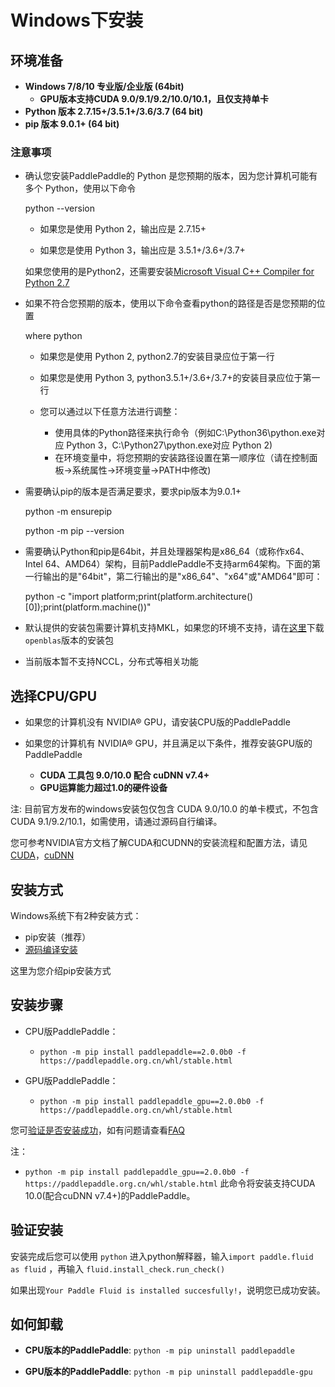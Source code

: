 # **Windows下安装**

## 环境准备

* **Windows 7/8/10 专业版/企业版 (64bit)**
    * **GPU版本支持CUDA 9.0/9.1/9.2/10.0/10.1，且仅支持单卡**
* **Python 版本 2.7.15+/3.5.1+/3.6/3.7 (64 bit)**
* **pip 版本 9.0.1+ (64 bit)**

### 注意事项

* 确认您安装PaddlePaddle的 Python 是您预期的版本，因为您计算机可能有多个 Python，使用以下命令

    python --version

    * 如果您是使用 Python 2，输出应是 2.7.15+

    * 如果您是使用 Python 3，输出应是 3.5.1+/3.6+/3.7+

    如果您使用的是Python2，还需要安装[Microsoft Visual C++ Compiler for Python 2.7](https://www.microsoft.com/en-us/download/details.aspx?id=44266)

* 如果不符合您预期的版本，使用以下命令查看python的路径是否是您预期的位置

    where python

    * 如果您是使用 Python 2, python2.7的安装目录应位于第一行

    * 如果您是使用 Python 3, python3.5.1+/3.6+/3.7+的安装目录应位于第一行

    * 您可以通过以下任意方法进行调整：

        * 使用具体的Python路径来执行命令（例如C:\Python36\python.exe对应 Python 3，C:\Python27\python.exe对应 Python 2)  
        * 在环境变量中，将您预期的安装路径设置在第一顺序位（请在控制面板->系统属性->环境变量->PATH中修改)

* 需要确认pip的版本是否满足要求，要求pip版本为9.0.1+

    python -m ensurepip

    python -m pip --version

* 需要确认Python和pip是64bit，并且处理器架构是x86_64（或称作x64、Intel 64、AMD64）架构，目前PaddlePaddle不支持arm64架构。下面的第一行输出的是"64bit"，第二行输出的是"x86_64"、"x64"或"AMD64"即可：

    python -c "import platform;print(platform.architecture()[0]);print(platform.machine())"


* 默认提供的安装包需要计算机支持MKL，如果您的环境不支持，请在[这里](./Tables.html#ciwhls-release)下载`openblas`版本的安装包
* 当前版本暂不支持NCCL，分布式等相关功能

## 选择CPU/GPU

* 如果您的计算机没有 NVIDIA® GPU，请安装CPU版的PaddlePaddle

* 如果您的计算机有 NVIDIA® GPU，并且满足以下条件，推荐安装GPU版的PaddlePaddle
    * **CUDA 工具包 9.0/10.0 配合 cuDNN v7.4+**
    * **GPU运算能力超过1.0的硬件设备**

注: 目前官方发布的windows安装包仅包含 CUDA 9.0/10.0 的单卡模式，不包含 CUDA 9.1/9.2/10.1，如需使用，请通过源码自行编译。

您可参考NVIDIA官方文档了解CUDA和CUDNN的安装流程和配置方法，请见[CUDA](https://docs.nvidia.com/cuda/cuda-installation-guide-linux/)，[cuDNN](https://docs.nvidia.com/deeplearning/sdk/cudnn-install/)

## 安装方式

Windows系统下有2种安装方式：

* pip安装（推荐）
* [源码编译安装](./compile/compile_Windows.html#win_source)

这里为您介绍pip安装方式

## 安装步骤

* CPU版PaddlePaddle：
  * `python -m pip install paddlepaddle==2.0.0b0 -f https://paddlepaddle.org.cn/whl/stable.html`

* GPU版PaddlePaddle：
  * `python -m pip install paddlepaddle_gpu==2.0.0b0 -f https://paddlepaddle.org.cn/whl/stable.html`

您可[验证是否安装成功](#check)，如有问题请查看[FAQ](./FAQ.html)

注：

* `python -m pip install paddlepaddle_gpu==2.0.0b0 -f https://paddlepaddle.org.cn/whl/stable.html` 此命令将安装支持CUDA 10.0(配合cuDNN v7.4+)的PaddlePaddle。


<a name="check"></a>
## 验证安装
安装完成后您可以使用 `python` 进入python解释器，输入`import paddle.fluid as fluid` ，再输入
 `fluid.install_check.run_check()`

如果出现`Your Paddle Fluid is installed succesfully!`，说明您已成功安装。

## 如何卸载

* **CPU版本的PaddlePaddle**: `python -m pip uninstall paddlepaddle`

* **GPU版本的PaddlePaddle**: `python -m pip uninstall paddlepaddle-gpu`
